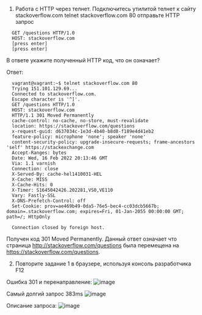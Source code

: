 1) Работа c HTTP через телнет.
Подключитесь утилитой телнет к сайту stackoverflow.com telnet stackoverflow.com 80
отправьте HTTP запрос
```commandline
  GET /questions HTTP/1.0
  HOST: stackoverflow.com
  [press enter]
  [press enter]
```
В ответе укажите полученный HTTP код, что он означает?

Ответ:
```commandline
  vagrant@vagrant:~$ telnet stackoverflow.com 80
  Trying 151.101.129.69...
  Connected to stackoverflow.com.
  Escape character is '^]'.
  GET /questions HTTP/1.0
  HOST: stackoverflow.com
  HTTP/1.1 301 Moved Permanently
  cache-control: no-cache, no-store, must-revalidate
  location: https://stackoverflow.com/questions
  x-request-guid: d637034c-1e3d-4b40-b8d8-f189e4d41eb2
  feature-policy: microphone 'none'; speaker 'none'
  content-security-policy: upgrade-insecure-requests; frame-ancestors 'self' https://stackexchange.com
  Accept-Ranges: bytes
  Date: Wed, 16 Feb 2022 20:13:46 GMT
  Via: 1.1 varnish
  Connection: close
  X-Served-By: cache-hel1410031-HEL
  X-Cache: MISS
  X-Cache-Hits: 0
  X-Timer: S1645042426.202281,VS0,VE110
  Vary: Fastly-SSL
  X-DNS-Prefetch-Control: off
  Set-Cookie: prov=ae469b49-0da5-76e5-bec4-cc03dcb5667b; domain=.stackoverflow.com; expires=Fri, 01-Jan-2055 00:00:00 GMT; path=/; HttpOnly

  Connection closed by foreign host.
```

Получен код 301 Moved Permanently. Данный ответ означает что страница http://stackoverflow.com/questions была перемещена на https://stackoverflow.com/questions.

2) Повторите задание 1 в браузере, используя консоль разработчика F12

Ошибка 301 и перенаправление:
![image](https://user-images.githubusercontent.com/95446190/155805684-11c40159-ee8b-4a77-b92f-14fb2936a6ee.png)

Самый долгий запрос 383ms
![image](https://user-images.githubusercontent.com/95446190/155806043-c9168793-2899-412e-83b0-09f4d92cfbed.png)

Описание запроса:
![image](https://user-images.githubusercontent.com/95446190/155806119-f5cb008b-6eff-4ffc-bfe8-23bbe05cb412.png)

